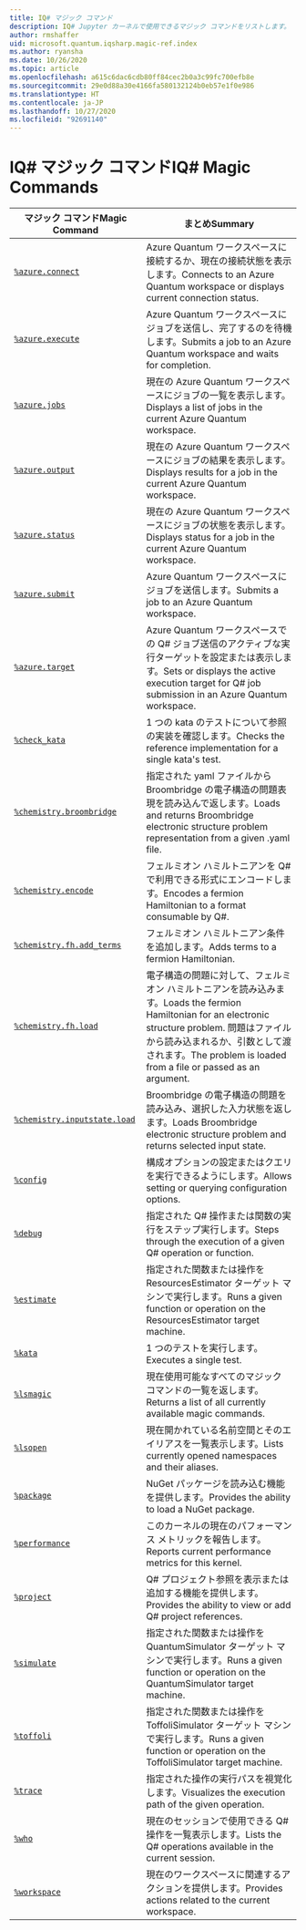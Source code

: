```yaml
---
title: IQ# マジック コマンド
description: IQ# Jupyter カーネルで使用できるマジック コマンドをリストします。
author: rmshaffer
uid: microsoft.quantum.iqsharp.magic-ref.index
ms.author: ryansha
ms.date: 10/26/2020
ms.topic: article
ms.openlocfilehash: a615c6dac6cdb80ff84cec2b0a3c99fc700efb8e
ms.sourcegitcommit: 29e0d88a30e4166fa580132124b0eb57e1f0e986
ms.translationtype: HT
ms.contentlocale: ja-JP
ms.lasthandoff: 10/27/2020
ms.locfileid: "92691140"
---
```

# <a name="iq-magic-commands"></a><span data-ttu-id="8bec1-103">IQ# マジック コマンド</span><span class="sxs-lookup"><span data-stu-id="8bec1-103">IQ# Magic Commands</span></span>
| <span data-ttu-id="8bec1-104">マジック コマンド</span><span class="sxs-lookup"><span data-stu-id="8bec1-104">Magic Command</span></span> | <span data-ttu-id="8bec1-105">まとめ</span><span class="sxs-lookup"><span data-stu-id="8bec1-105">Summary</span></span> |
|---------------|---------|
| [`%azure.connect`](xref:microsoft.quantum.iqsharp.magic-ref.azure.connect) | <span data-ttu-id="8bec1-106">Azure Quantum ワークスペースに接続するか、現在の接続状態を表示します。</span><span class="sxs-lookup"><span data-stu-id="8bec1-106">Connects to an Azure Quantum workspace or displays current connection status.</span></span> |
| [`%azure.execute`](xref:microsoft.quantum.iqsharp.magic-ref.azure.execute) | <span data-ttu-id="8bec1-107">Azure Quantum ワークスペースにジョブを送信し、完了するのを待機します。</span><span class="sxs-lookup"><span data-stu-id="8bec1-107">Submits a job to an Azure Quantum workspace and waits for completion.</span></span> |
| [`%azure.jobs`](xref:microsoft.quantum.iqsharp.magic-ref.azure.jobs) | <span data-ttu-id="8bec1-108">現在の Azure Quantum ワークスペースにジョブの一覧を表示します。</span><span class="sxs-lookup"><span data-stu-id="8bec1-108">Displays a list of jobs in the current Azure Quantum workspace.</span></span> |
| [`%azure.output`](xref:microsoft.quantum.iqsharp.magic-ref.azure.output) | <span data-ttu-id="8bec1-109">現在の Azure Quantum ワークスペースにジョブの結果を表示します。</span><span class="sxs-lookup"><span data-stu-id="8bec1-109">Displays results for a job in the current Azure Quantum workspace.</span></span> |
| [`%azure.status`](xref:microsoft.quantum.iqsharp.magic-ref.azure.status) | <span data-ttu-id="8bec1-110">現在の Azure Quantum ワークスペースにジョブの状態を表示します。</span><span class="sxs-lookup"><span data-stu-id="8bec1-110">Displays status for a job in the current Azure Quantum workspace.</span></span> |
| [`%azure.submit`](xref:microsoft.quantum.iqsharp.magic-ref.azure.submit) | <span data-ttu-id="8bec1-111">Azure Quantum ワークスペースにジョブを送信します。</span><span class="sxs-lookup"><span data-stu-id="8bec1-111">Submits a job to an Azure Quantum workspace.</span></span> |
| [`%azure.target`](xref:microsoft.quantum.iqsharp.magic-ref.azure.target) | <span data-ttu-id="8bec1-112">Azure Quantum ワークスペースでの Q# ジョブ送信のアクティブな実行ターゲットを設定または表示します。</span><span class="sxs-lookup"><span data-stu-id="8bec1-112">Sets or displays the active execution target for Q# job submission in an Azure Quantum workspace.</span></span> |
| [`%check_kata`](xref:microsoft.quantum.iqsharp.magic-ref.check_kata) | <span data-ttu-id="8bec1-113">1 つの kata のテストについて参照の実装を確認します。</span><span class="sxs-lookup"><span data-stu-id="8bec1-113">Checks the reference implementation for a single kata's test.</span></span> |
| [`%chemistry.broombridge`](xref:microsoft.quantum.iqsharp.magic-ref.chemistry.broombridge) | <span data-ttu-id="8bec1-114">指定された yaml ファイルから Broombridge の電子構造の問題表現を読み込んで返します。</span><span class="sxs-lookup"><span data-stu-id="8bec1-114">Loads and returns Broombridge electronic structure problem representation from a given .yaml file.</span></span> |
| [`%chemistry.encode`](xref:microsoft.quantum.iqsharp.magic-ref.chemistry.encode) | <span data-ttu-id="8bec1-115">フェルミオン ハミルトニアンを Q# で利用できる形式にエンコードします。</span><span class="sxs-lookup"><span data-stu-id="8bec1-115">Encodes a fermion Hamiltonian to a format consumable by Q#.</span></span> |
| [`%chemistry.fh.add_terms`](xref:microsoft.quantum.iqsharp.magic-ref.chemistry.fh.add_terms) | <span data-ttu-id="8bec1-116">フェルミオン ハミルトニアン条件を追加します。</span><span class="sxs-lookup"><span data-stu-id="8bec1-116">Adds terms to a fermion Hamiltonian.</span></span> |
| [`%chemistry.fh.load`](xref:microsoft.quantum.iqsharp.magic-ref.chemistry.fh.load) | <span data-ttu-id="8bec1-117">電子構造の問題に対して、フェルミオン ハミルトニアンを読み込みます。</span><span class="sxs-lookup"><span data-stu-id="8bec1-117">Loads the fermion Hamiltonian for an electronic structure problem.</span></span> <span data-ttu-id="8bec1-118">問題はファイルから読み込まれるか、引数として渡されます。</span><span class="sxs-lookup"><span data-stu-id="8bec1-118">The problem is loaded from a file or passed as an argument.</span></span> |
| [`%chemistry.inputstate.load`](xref:microsoft.quantum.iqsharp.magic-ref.chemistry.inputstate.load) | <span data-ttu-id="8bec1-119">Broombridge の電子構造の問題を読み込み、選択した入力状態を返します。</span><span class="sxs-lookup"><span data-stu-id="8bec1-119">Loads Broombridge electronic structure problem and returns selected input state.</span></span> |
| [`%config`](xref:microsoft.quantum.iqsharp.magic-ref.config) | <span data-ttu-id="8bec1-120">構成オプションの設定またはクエリを実行できるようにします。</span><span class="sxs-lookup"><span data-stu-id="8bec1-120">Allows setting or querying configuration options.</span></span> |
| [`%debug`](xref:microsoft.quantum.iqsharp.magic-ref.debug) | <span data-ttu-id="8bec1-121">指定された Q# 操作または関数の実行をステップ実行します。</span><span class="sxs-lookup"><span data-stu-id="8bec1-121">Steps through the execution of a given Q# operation or function.</span></span> |
| [`%estimate`](xref:microsoft.quantum.iqsharp.magic-ref.estimate) | <span data-ttu-id="8bec1-122">指定された関数または操作を ResourcesEstimator ターゲット マシンで実行します。</span><span class="sxs-lookup"><span data-stu-id="8bec1-122">Runs a given function or operation on the ResourcesEstimator target machine.</span></span> |
| [`%kata`](xref:microsoft.quantum.iqsharp.magic-ref.kata) | <span data-ttu-id="8bec1-123">1 つのテストを実行します。</span><span class="sxs-lookup"><span data-stu-id="8bec1-123">Executes a single test.</span></span> |
| [`%lsmagic`](xref:microsoft.quantum.iqsharp.magic-ref.lsmagic) | <span data-ttu-id="8bec1-124">現在使用可能なすべてのマジック コマンドの一覧を返します。</span><span class="sxs-lookup"><span data-stu-id="8bec1-124">Returns a list of all currently available magic commands.</span></span> |
| [`%lsopen`](xref:microsoft.quantum.iqsharp.magic-ref.lsopen) | <span data-ttu-id="8bec1-125">現在開かれている名前空間とそのエイリアスを一覧表示します。</span><span class="sxs-lookup"><span data-stu-id="8bec1-125">Lists currently opened namespaces and their aliases.</span></span> |
| [`%package`](xref:microsoft.quantum.iqsharp.magic-ref.package) | <span data-ttu-id="8bec1-126">NuGet パッケージを読み込む機能を提供します。</span><span class="sxs-lookup"><span data-stu-id="8bec1-126">Provides the ability to load a NuGet package.</span></span> |
| [`%performance`](xref:microsoft.quantum.iqsharp.magic-ref.performance) | <span data-ttu-id="8bec1-127">このカーネルの現在のパフォーマンス メトリックを報告します。</span><span class="sxs-lookup"><span data-stu-id="8bec1-127">Reports current performance metrics for this kernel.</span></span> |
| [`%project`](xref:microsoft.quantum.iqsharp.magic-ref.project) | <span data-ttu-id="8bec1-128">Q# プロジェクト参照を表示または追加する機能を提供します。</span><span class="sxs-lookup"><span data-stu-id="8bec1-128">Provides the ability to view or add Q# project references.</span></span> |
| [`%simulate`](xref:microsoft.quantum.iqsharp.magic-ref.simulate) | <span data-ttu-id="8bec1-129">指定された関数または操作を QuantumSimulator ターゲット マシンで実行します。</span><span class="sxs-lookup"><span data-stu-id="8bec1-129">Runs a given function or operation on the QuantumSimulator target machine.</span></span> |
| [`%toffoli`](xref:microsoft.quantum.iqsharp.magic-ref.toffoli) | <span data-ttu-id="8bec1-130">指定された関数または操作を ToffoliSimulator ターゲット マシンで実行します。</span><span class="sxs-lookup"><span data-stu-id="8bec1-130">Runs a given function or operation on the ToffoliSimulator target machine.</span></span> |
| [`%trace`](xref:microsoft.quantum.iqsharp.magic-ref.trace) | <span data-ttu-id="8bec1-131">指定された操作の実行パスを視覚化します。</span><span class="sxs-lookup"><span data-stu-id="8bec1-131">Visualizes the execution path of the given operation.</span></span> |
| [`%who`](xref:microsoft.quantum.iqsharp.magic-ref.who) | <span data-ttu-id="8bec1-132">現在のセッションで使用できる Q# 操作を一覧表示します。</span><span class="sxs-lookup"><span data-stu-id="8bec1-132">Lists the Q# operations available in the current session.</span></span> |
| [`%workspace`](xref:microsoft.quantum.iqsharp.magic-ref.workspace) | <span data-ttu-id="8bec1-133">現在のワークスペースに関連するアクションを提供します。</span><span class="sxs-lookup"><span data-stu-id="8bec1-133">Provides actions related to the current workspace.</span></span> |
